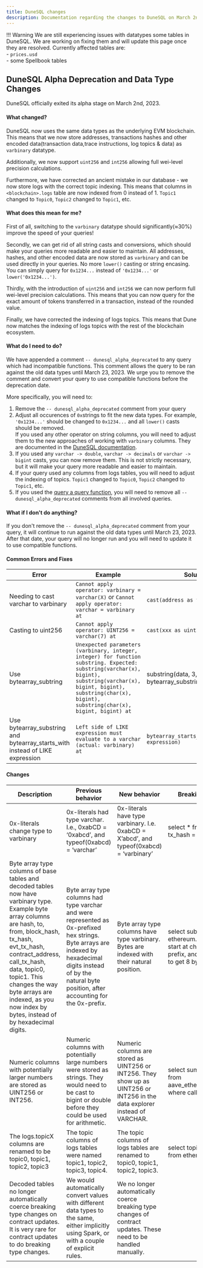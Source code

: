 ```yaml
---
title: DuneSQL changes
description: Documentation regarding the changes to DuneSQL on March 2nd, 2023
---
```


!!! Warning
    We are still experiencing issues with datatypes some tables in DuneSQL. We are working on fixing them and will update this page once they are resolved.
    Currently affected tables are:  
    - ``prices.usd``  
    - some Spellbook tables

## DuneSQL Alpha Deprecation and Data Type Changes
DuneSQL officially exited its alpha stage on March 2nd, 2023.

#### What changed?
DuneSQL now uses the same data types as the underlying EVM blockchain. This means that we now store addresses, transactions hashes and other encoded data(transaction data,trace instructions, log topics & data) as `varbinary` datatype.      

Additionally, we now support `uint256` and `int256` allowing full wei-level precision calculations.  

Furthermore, we have corrected an ancient mistake in our database -  we now store logs with the correct topic indexing. This means that columns in `<blockchain>.logs` table are now indexed from 0 instead of 1. `Topic1` changed to `Topic0`, `Topic2` changed to `Topic1`, etc.
#### What does this mean for me?

First of all, switching to the `varbinary` datatype should significantly(≈30%) improve the speed of your queries!

Secondly, we can get rid of all string casts and conversions, which should make your queries more readable and easier to maintain. All addresses, hashes, and other encoded data are now stored as `varbinary` and can be used directly in your queries. No more `lower()` casting or string encasing. You can simply query for `0x1234...` instead of `'0x1234...'` or `lower('0x1234...')`.  

Thirdly, with the introduction of `uint256` and `int256` we can now perform full wei-level precision calculations. This means that you can now query for the exact amount of tokens transferred in a transaction, instead of the rounded value.  

Finally, we have corrected the indexing of logs topics. This means that Dune now matches the indexing of logs topics with the rest of the blockchain ecosystem.

#### What do I need to do?

We have appended a comment `-- dunesql_alpha_deprecated` to any query which had incompatible functions. This comment allows the query to be ran against the old data types until March 23, 2023. We urge you to remove the comment and convert your query to use compatible functions before the deprecation date.

More specifically, you will need to:

1. Remove the `-- dunesql_alpha_deprecated` comment from your query
2. Adjust all occurences of `0x`strings to fit the new data types. For example, `'0x1234...'` should be changed to `0x1234...` and all `lower()` casts should be removed.  
If you used any other operator on string columns, you will need to adjust them to the new approaches of working with `varbinary` columns. They are documented in the [DuneSQL documentation](https://dune.com/docs/reference/dune-v2/query-engine/#byte-array-functions-in-dune-sql). 
3. If you used any `varchar -> double`, `varchar -> decimals` or `varchar -> bigint` casts, you can now remove them. This is not strictly necessary, but it will make your query more readable and easier to maintain.
4. If your query used any columns from logs tables, you will need to adjust the indexing of topics. `Topic1` changed to `Topic0`, `Topic2` changed to `Topic1`, etc.
5. If you used the [query a query function](https://dune.com/docs/reference/dune-v2/query-engine/#query-a-query), you will need to remove all `--dunesql_alpha_deprecated` comments from all involved queries.

#### What if I don't do anything?

If you don't remove the `-- dunesql_alpha_deprecated` comment from your query, it will continue to run against the old data types until March 23, 2023. After that date, your query will no longer run and you will need to update it to use compatible functions.

#### Common Errors and Fixes
| Error | Example | Solution |
|---|---|---|
| Needing to cast varchar to varbinary | `Cannot apply operator: varbinary = varchar(X)` or `Cannot apply operator: varchar = varbinary at` | `cast(address as varbinary)` |
| Casting to uint256 | `Cannot apply operator: UINT256 = varchar(7) at`  | `cast(xxx as uint256)` |
| Use bytearray_subtring |`Unexpected parameters (varbinary, integer, integer) for function substring. Expected: substring(varchar(x), bigint), substring(varchar(x), bigint, bigint), substring(char(x), bigint), substring(char(x), bigint, bigint) at`  | substring(data, 3, 16) would be bytearray_substring(data, 1, 8) |
| Use bytearray_substring and bytearray_starts_with instead of LIKE expression | `Left side of LIKE expression must evaluate to a varchar (actual: varbinary) at` | `bytearray_starts_with(varbinary, expression)` |
 
#### Changes


| Description | Previous behavior | New behavior | Breaking query/anti-pattern | Fixed query |
|---|---|---|---|---|
| 0x-literals change type to varbinary | 0x-literals had type varchar. I.e., 0xabCD = ‘0xabcd’, and typeof(0xabcd) = ‘varchar’ | 0x-literals have type varbinary. I.e. 0xabCD = X’abcd’, and typeof(0xabcd) = ‘varbinary’ | select * from ethereum.logs where tx_hash = ‘0xabcdef’ | select * from ethereum.logs where tx_hash = 0xabcdef |
| Byte array type columns of base tables and decoded tables now have varbinary type. Example byte array columns are hash, to, from, block_hash, tx_hash, evt_tx_hash, contract_address, call_tx_hash, data, topic0, topic1. This changes the way byte arrays are indexed, as you now index by bytes, instead of by hexadecimal digits. | Byte array type columns had type varchar and were represented as 0x-prefixed hex strings. Byte arrays are indexed by hexadecimal digits instead of by the natural byte position, after accounting for the 0x-prefix. | Byte array type columns have type varbinary. Bytes are indexed with their natural position. | select substring(data, 3, 16) from ethereum.transactions limit 10 -- start at characther 3 to skip 0x-prefix, and read 16 hex characters to get 8 bytes | select bytearray_substring(data, 1, 8) from ethereum.transactions limit 10 -- read 8 bytes |
| Numeric columns with potentially larger numbers are stored as UINT256 or INT256. | Numeric columns with potentially large  numbers were stored as strings. They would need to be cast to bigint or double before they could be used for arithmetic. | Numeric columns are stored as UINT256 or INT256. They show up as UINT256 or INT256 in the data explorer instead of VARCHAR. | select sum(cast(amount as double)) from aave_ethereum.AToken_call_transfer where call_success = true | select sum(amount) from aave_ethereum.AToken_call_transfer where call_success = true -- no longer required to cast to double |
| The logs.topicX columns are renamed to be topic0, topic1, topic2, topic3 | The topic columns of logs tables were named topic1, topic2, topic3, topic4. | The topic columns of logs tables are renamed to topic0, topic1, topic2, topic3. | select topic1, topic2, topic3, topic4 from ethereum.logs limit 10 | select topic0, topic1, topic2, topic3 from ethereum.logs limit 10 |
| Decoded tables no longer automatically coerce breaking type changes on contract updates. It is very rare for contract updates to do breaking type changes. | We would automatically convert values with different data types to the same, either implicitly using Spark, or with a couple of explicit rules. | We no longer automatically coerce breaking type changes of contract updates. These need to be handled manually. |  |  |